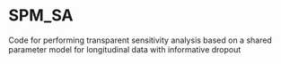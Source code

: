 # SPM_SA
Code for performing  transparent sensitivity analysis based on a shared parameter model for longitudinal data with informative dropout

